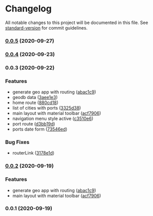 # Changelog

All notable changes to this project will be documented in this file. See [standard-version](https://github.com/conventional-changelog/standard-version) for commit guidelines.

### [0.0.5](https://github.com/LabsAdemy/ab-geo/compare/v0.0.4...v0.0.5) (2020-09-27)

### [0.0.4](https://github.com/LabsAdemy/ab-geo/compare/v0.0.3...v0.0.4) (2020-09-23)

### 0.0.3 (2020-09-22)

### Features

- generate geo app with routing ([abac1c9](https://github.com/LabsAdemy/ab-geo/commit/abac1c9c77c0504874593dd69437d577d2a6f495))
- geodb data ([3aee1e3](https://github.com/LabsAdemy/ab-geo/commit/3aee1e3ae82a72842e428110794a5ac6760ee712))
- home route ([880cd18](https://github.com/LabsAdemy/ab-geo/commit/880cd1896fd1129d2d29d9a8a0df25368c29e5b8))
- list of cities with ports ([3325d38](https://github.com/LabsAdemy/ab-geo/commit/3325d3835bc9865c5521349a5029350e6ebe884b))
- main layout with material toolbar ([acf7906](https://github.com/LabsAdemy/ab-geo/commit/acf790654c0f424393131622d480d829de0adae6))
- navigation menu style active ([c3510e6](https://github.com/LabsAdemy/ab-geo/commit/c3510e60f5d0b7933e35f66967abb2e29f1bdaa1))
- port route ([d3bb19d](https://github.com/LabsAdemy/ab-geo/commit/d3bb19d810183dcabfee87d448f2cd065367e4b6))
- ports date form ([73546ed](https://github.com/LabsAdemy/ab-geo/commit/73546edd3f08b0e1a49f3400d9c151398cdccefc))

### Bug Fixes

- routerLink ([3178e1d](https://github.com/LabsAdemy/ab-geo/commit/3178e1d94cfe0da4c122a1db17171dcb99d61050))

### [0.0.2](https://github.com/LabsAdemy/ab-geo/compare/v0.0.1...v0.0.2) (2020-09-19)

### Features

- generate geo app with routing ([abac1c9](https://github.com/LabsAdemy/ab-geo/commit/abac1c9c77c0504874593dd69437d577d2a6f495))
- main layout with material toolbar ([acf7906](https://github.com/LabsAdemy/ab-geo/commit/acf790654c0f424393131622d480d829de0adae6))

### 0.0.1 (2020-09-19)
